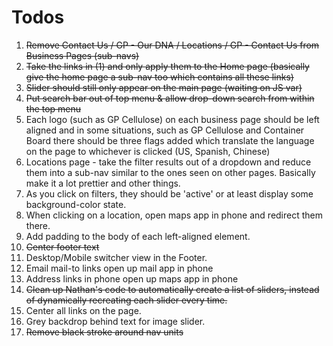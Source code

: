 **Todos**
=====
1. ~~Remove Contact Us / GP - Our DNA / Locations / GP - Contact Us from Business Pages (sub-navs)~~
2. ~~Take the links in (1) and only apply them to the Home page (basically give the home page a sub-nav too which contains all these links)~~
3. ~~Slider should still only appear on the main page (waiting on JS var)~~
4. ~~Put search bar out of top menu & allow drop-down search from within the top menu~~
5. Each logo (such as GP Cellulose) on each business page should be left aligned and in some situations, such as GP Cellulose and Container Board there should be three flags added which translate the language on the page to whichever is clicked (US, Spanish, Chinese)
6. Locations page - take the filter results out of a dropdown and reduce them into a sub-nav similar to the ones seen on other pages. Basically make it a lot prettier and other things.
7. As you click on filters, they should be 'active' or at least display some background-color state.
8. When clicking on a location, open maps app in phone and redirect them there.
9. Add padding to the body of each left-aligned element.
10. ~~Center footer text~~
11. Desktop/Mobile switcher view in the Footer.
12. Email mail-to links open up mail app in phone
13. Address links in phone open up maps app in phone
14. ~~Clean up Nathan's code to automatically create a list of sliders, instead of dynamically recreating each slider every time.~~
15. Center all links on the page.
16. Grey backdrop behind text for image slider.
17. ~~Remove black stroke around nav units~~
